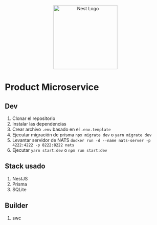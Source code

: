 <p align="center">
  <a href="http://nestjs.com/" target="blank"><img src="https://nestjs.com/img/logo-small.svg" width="200" alt="Nest Logo" /></a>
</p>

# Product Microservice

## Dev

1. Clonar el repositorio
2. Instalar las dependencias
3. Crear archivo `.env` basado en el `.env.template`
4. Ejecutar migración de prisma `npx migrate dev` o `yarn migrate dev`
5. Levantar servidor de NATS `docker run -d --name nats-server -p 4222:4222 -p 8222:8222 nats`
6. Ejecutar `yarn start:dev` o `npm run start:dev`

## Stack usado

1. NestJS
2. Prisma
3. SQLite

## Builder

1. swc
